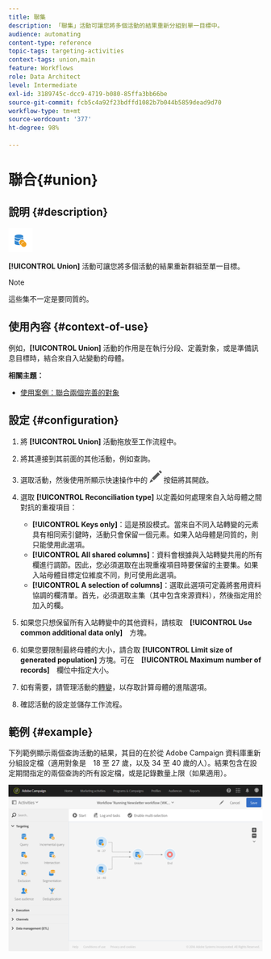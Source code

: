 ```yaml
---
title: 聯集
description: 「聯集」活動可讓您將多個活動的結果重新分組到單一目標中。
audience: automating
content-type: reference
topic-tags: targeting-activities
context-tags: union,main
feature: Workflows
role: Data Architect
level: Intermediate
exl-id: 3189745c-dcc9-4719-b080-85ffa3bb66be
source-git-commit: fcb5c4a92f23bdffd1082b7b044b5859dead9d70
workflow-type: tm+mt
source-wordcount: '377'
ht-degree: 98%

---
```


# 聯合{#union}

## 說明 {#description}

![](assets/union.png)

**[!UICONTROL Union]** 活動可讓您將多個活動的結果重新群組至單一目標。

>[!NOTE]
>
>這些集不一定是要同質的。

## 使用內容 {#context-of-use}

例如，**[!UICONTROL Union]** 活動的作用是在執行分段、定義對象，或是準備訊息目標時，結合來自入站變動的母體。

**相關主題：**

* [使用案例：聯合兩個完善的對象](../../automating/using/union-on-two-refined-audiences.md)

## 設定 {#configuration}

1. 將 **[!UICONTROL Union]** 活動拖放至工作流程中。
1. 將其連接到其前面的其他活動，例如查詢。
1. 選取活動，然後使用所顯示快速操作中的 ![](assets/edit_darkgrey-24px.png) 按鈕將其開啟。
1. 選取 **[!UICONTROL Reconciliation type]** 以定義如何處理來自入站母體之間對抗的重複項目：

   * **[!UICONTROL Keys only]**：這是預設模式。當來自不同入站轉變的元素具有相同索引鍵時，活動只會保留一個元素。如果入站母體是同質的，則只能使用此選項。
   * **[!UICONTROL All shared columns]**：資料會根據與入站轉變共用的所有欄進行調節。因此，您必須選取在出現重複項目時要保留的主要集。如果入站母體目標定位維度不同，則可使用此選項。
   * **[!UICONTROL A selection of columns]**：選取此選項可定義將套用資料協調的欄清單。首先，必須選取主集（其中包含來源資料），然後指定用於加入的欄。

1. 如果您只想保留所有入站轉變中的其他資料，請核取　**[!UICONTROL Use common additional data only]**　方塊。
1. 如果您要限制最終母體的大小，請合取 **[!UICONTROL Limit size of generated population]** 方塊。可在　**[!UICONTROL Maximum number of records]**　欄位中指定大小。
1. 如有需要，請管理活動的[轉變](../../automating/using/activity-properties.md)，以存取計算母體的進階選項。
1. 確認活動的設定並儲存工作流程。

## 範例 {#example}

下列範例顯示兩個查詢活動的結果，其目的在於從 Adobe Campaign 資料庫重新分組設定檔（適用對象是　18 至 27 歲，以及 34 至 40 歲的人）。結果包含在設定期間指定的兩個查詢的所有設定檔，或是記錄數量上限（如果適用）。

![](assets/wkf_union_example.png)
